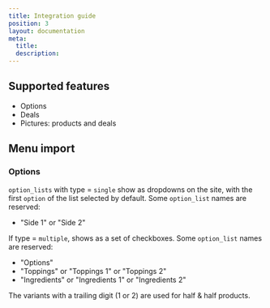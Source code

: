```yaml
---
title: Integration guide
position: 3
layout: documentation
meta:
  title:
  description:
---
```


## Supported features

- Options
- Deals
- Pictures: products and deals

## Menu import

### Options

`option_lists` with type = `single` show as dropdowns on the site, with the first `option` of the list selected by default. Some `option_list` names are reserved:

- "Side 1" or "Side 2"

If type = `multiple`, shows as a set of checkboxes. Some `option_list` names are reserved:

- "Options"
- "Toppings" or "Toppings 1" or "Toppings 2"
- "Ingredients" or "Ingredients 1" or "Ingredients 2"

The variants with a trailing digit (1 or 2) are used for half & half products.
